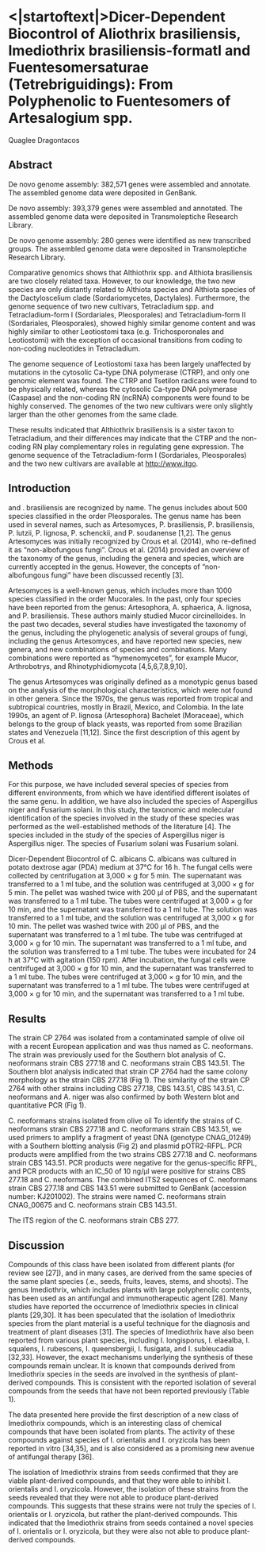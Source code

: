 # <|startoftext|>Dicer-Dependent Biocontrol of Aliothrix brasiliensis, Imediothrix brasiliensis-formatI and Fuentesomersaturae (Tetrebriguidings): From Polyphenolic to Fuentesomers of Artesalogium spp.
Quaglee Dragontacos


## Abstract

De novo genome assembly: 382,571 genes were assembled and annotate. The assembled genome data were deposited in GenBank.

De novo assembly: 393,379 genes were assembled and annotated. The assembled genome data were deposited in Transmoleptiche Research Library.

De novo genome assembly: 280 genes were identified as new transcribed groups. The assembled genome data were deposited in Transmoleptiche Research Library.

Comparative genomics shows that Althiothrix spp. and Althiota brasiliensis are two closely related taxa. However, to our knowledge, the two new species are only distantly related to Althiota species and Althiota species of the Dactyloscelium clade (Sordariomycetes, Dactylales). Furthermore, the genome sequence of two new cultivars, Tetracladium spp. and Tetracladium-form I (Sordariales, Pleosporales) and Tetracladium-form II (Sordariales, Pleosporales), showed highly similar genome content and was highly similar to other Leotiostomi taxa (e.g. Trichosporonales and Leotiostomi) with the exception of occasional transitions from coding to non-coding nucleotides in Tetracladium.

The genome sequence of Leotiostomi taxa has been largely unaffected by mutations in the cytosolic Ca-type DNA polymerase (CTRP), and only one genomic element was found. The CTRP and Tsetilon radicans were found to be physically related, whereas the cytosolic Ca-type DNA polymerase (Caspase) and the non-coding RN (ncRNA) components were found to be highly conserved. The genomes of the two new cultivars were only slightly larger than the other genomes from the same clade.

These results indicated that Althiothrix brasiliensis is a sister taxon to Tetracladium, and their differences may indicate that the CTRP and the non-coding RN play complementary roles in regulating gene expression. The genome sequence of the Tetracladium-form I (Sordariales, Pleosporales) and the two new cultivars are available at http://www.itgo.


## Introduction
and . brasiliensis are recognized by name. The genus includes about 500 species classified in the order Pleosporales. The genus name has been used in several names, such as Artesomyces, P. brasiliensis, P. brasiliensis, P. lutzii, P. lignosa, P. schenckii, and P. soudanense [1,2]. The genus Artesomyces was initially recognized by Crous et al. (2014), who re-defined it as “non-albofungous fungi”. Crous et al. (2014) provided an overview of the taxonomy of the genus, including the genera and species, which are currently accepted in the genus. However, the concepts of “non-albofungous fungi” have been discussed recently [3].

Artesomyces is a well-known genus, which includes more than 1000 species classified in the order Mucorales. In the past, only four species have been reported from the genus: Artesophora, A. sphaerica, A. lignosa, and P. brasiliensis. These authors mainly studied Mucor circinelloides. In the past two decades, several studies have investigated the taxonomy of the genus, including the phylogenetic analysis of several groups of fungi, including the genus Artesomyces, and have reported new species, new genera, and new combinations of species and combinations. Many combinations were reported as “hymenomycetes”, for example Mucor, Arthrobotrys, and Rhinotyphidiomycota [4,5,6,7,8,9,10].

The genus Artesomyces was originally defined as a monotypic genus based on the analysis of the morphological characteristics, which were not found in other genera. Since the 1970s, the genus was reported from tropical and subtropical countries, mostly in Brazil, Mexico, and Colombia. In the late 1990s, an agent of P. lignosa (Artesophora) Bachelet (Moraceae), which belongs to the group of black yeasts, was reported from some Brazilian states and Venezuela [11,12]. Since the first description of this agent by Crous et al.


## Methods
For this purpose, we have included several species of species from different environments, from which we have identified different isolates of the same genu. In addition, we have also included the species of Aspergillus niger and Fusarium solani. In this study, the taxonomic and molecular identification of the species involved in the study of these species was performed as the well-established methods of the literature [4]. The species included in the study of the species of Aspergillus niger is Aspergillus niger. The species of Fusarium solani was Fusarium solani.

Dicer-Dependent Biocontrol of C. albicans
C. albicans was cultured in potato dextrose agar (PDA) medium at 37°C for 16 h. The fungal cells were collected by centrifugation at 3,000 × g for 5 min. The supernatant was transferred to a 1 ml tube, and the solution was centrifuged at 3,000 × g for 5 min. The pellet was washed twice with 200 µl of PBS, and the supernatant was transferred to a 1 ml tube. The tubes were centrifuged at 3,000 × g for 10 min, and the supernatant was transferred to a 1 ml tube. The solution was transferred to a 1 ml tube, and the solution was centrifuged at 3,000 × g for 10 min. The pellet was washed twice with 200 µl of PBS, and the supernatant was transferred to a 1 ml tube. The tube was centrifuged at 3,000 × g for 10 min. The supernatant was transferred to a 1 ml tube, and the solution was transferred to a 1 ml tube. The tubes were incubated for 24 h at 37°C with agitation (150 rpm). After incubation, the fungal cells were centrifuged at 3,000 × g for 10 min, and the supernatant was transferred to a 1 ml tube. The tubes were centrifuged at 3,000 × g for 10 min, and the supernatant was transferred to a 1 ml tube. The tubes were centrifuged at 3,000 × g for 10 min, and the supernatant was transferred to a 1 ml tube.


## Results
The strain CP 2764 was isolated from a contaminated sample of olive oil with a recent European application and was thus named as C. neoformans. The strain was previously used for the Southern blot analysis of C. neoformans strain CBS 277.18 and C. neoformans strain CBS 143.51. The Southern blot analysis indicated that strain CP 2764 had the same colony morphology as the strain CBS 277.18 (Fig 1). The similarity of the strain CP 2764 with other strains including CBS 277.18, CBS 143.51, CBS 143.51, C. neoformans and A. niger was also confirmed by both Western blot and quantitative PCR (Fig 1).

C. neoformans strains isolated from olive oil
To identify the strains of C. neoformans strain CBS 277.18 and C. neoformans strain CBS 143.51, we used primers to amplify a fragment of yeast DNA (genotype CNAG_01249) with a Southern blotting analysis (Fig 2) and plasmid pOTR2-RFPL. PCR products were amplified from the two strains CBS 277.18 and C. neoformans strain CBS 143.51. PCR products were negative for the genus-specific RFPL, and PCR products with an IC_50 of 10 ng/µl were positive for strains CBS 277.18 and C. neoformans. The combined ITS2 sequences of C. neoformans strain CBS 277.18 and CBS 143.51 were submitted to GenBank (accession number: KJ201002). The strains were named C. neoformans strain CNAG_00675 and C. neoformans strain CBS 143.51.

The ITS region of the C. neoformans strain CBS 277.


## Discussion
Compounds of this class have been isolated from different plants (for review see [27]), and in many cases, are derived from the same species of the same plant species (.e., seeds, fruits, leaves, stems, and shoots). The genus Imediothrix, which includes plants with large polyphenolic contents, has been used as an antifungal and immunotherapeutic agent [28]. Many studies have reported the occurrence of Imediothrix species in clinical plants [29,30]. It has been speculated that the isolation of Imediothrix species from the plant material is a useful technique for the diagnosis and treatment of plant diseases [31]. The species of Imediothrix have also been reported from various plant species, including I. longisporus, I. elaealba, I. squalens, I. rubescens, I. queensbergii, I. fusigata, and I. subleucadia [32,33]. However, the exact mechanisms underlying the synthesis of these compounds remain unclear. It is known that compounds derived from Imediothrix species in the seeds are involved in the synthesis of plant-derived compounds. This is consistent with the reported isolation of several compounds from the seeds that have not been reported previously (Table 1).

The data presented here provide the first description of a new class of Imediothrix compounds, which is an interesting class of chemical compounds that have been isolated from plants. The activity of these compounds against species of I. orientalis and I. oryzicola has been reported in vitro [34,35], and is also considered as a promising new avenue of antifungal therapy [36].

The isolation of Imediothrix strains from seeds confirmed that they are viable plant-derived compounds, and that they were able to inhibit I. orientalis and I. oryzicola. However, the isolation of these strains from the seeds revealed that they were not able to produce plant-derived compounds. This suggests that these strains were not truly the species of I. orientalis or I. oryzicola, but rather the plant-derived compounds. This indicated that the Imediothrix strains from seeds contained a novel species of I. orientalis or I. oryzicola, but they were also not able to produce plant-derived compounds.
